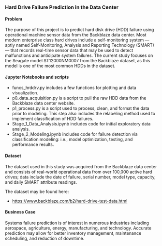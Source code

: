 ### Hard Drive Failure Prediction in the Data Center

#### Problem
The purpose of this project is to predict hard disk drive (HDD) failure using operational machine sensor data from the Backblaze data center. Most modern enterprise class hard drives include a self-monitoring system ― aptly named Self-Monitoring, Analysis and Reporting Technology (SMART) ― that records real-time sensor data that may be used to detect malfunctions and anticipate system failures. The current study focuses on the Seagate model ST12000NM0007 from the Backblaze dataset, as this model is one of the most common HDDs in the dataset.

#### Jupyter Notebooks and scripts
* funcs_hrddrv.py includes a few functions for plotting and data visualization.
* p0_data_acquisition.py is a script to pull the raw HDD data from the Backblaze data center website. 
* p1_process.py is a script used to process, clean, and format the data prior to modeling. This step also includes the relabeling method used to implement classification of HDD failures.
* Stage_1_Data_Analysis.ipynb includes code for initial exploratory data analysis.
* Stage_2_Modeling.ipynb includes code for failure detection via classification modeling: i.e., model optimization, testing, and performance results.

#### Dataset
The dataset used in this study was acquired from the Backblaze data center and consists of real-world operational data from over 100,000 active hard drives; data include the date of failure, serial number, model type, capacity, and daily SMART attribute readings.

The dataset may be found here:
* https://www.backblaze.com/b2/hard-drive-test-data.html

#### Business Case
Systems failure prediction is of interest in numerous industries including aerospace, agriculture, energy, manufacturing, and technology. Accurate prediction may allow for better inventory management, maintenance scheduling, and reduction of downtime.







